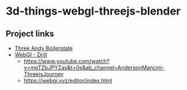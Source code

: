 # 3d-things-webgl-threejs-blender


## Project links

* [Three Andy Boilerplate](https://bumbeishvili.github.io/3d-things-webgl-threejs-blender/three-andy-boilerplate/dist/)
* [WebGI - Drill](https://bumbeishvili.github.io/3d-things-webgl-threejs-blender/webgi-vanilla-starter/dist/)
    - https://www.youtube.com/watch?v=mpTZbJPYZas&t=0s&ab_channel=AndersonMancini-ThreejsJourney
    - https://webgi.xyz/editor/index.html